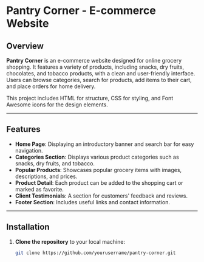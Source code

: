# Pantry Corner - E-commerce Website

## Overview

**Pantry Corner** is an e-commerce website designed for online grocery shopping. It features a variety of products, including snacks, dry fruits, chocolates, and tobacco products, with a clean and user-friendly interface. Users can browse categories, search for products, add items to their cart, and place orders for home delivery.

This project includes HTML for structure, CSS for styling, and Font Awesome icons for the design elements.

---

## Features

- **Home Page**: Displaying an introductory banner and search bar for easy navigation.
- **Categories Section**: Displays various product categories such as snacks, dry fruits, and tobacco.
- **Popular Products**: Showcases popular grocery items with images, descriptions, and prices.
- **Product Detail**: Each product can be added to the shopping cart or marked as favorite.
- **Client Testimonials**: A section for customers' feedback and reviews.
- **Footer Section**: Includes useful links and contact information.

---

## Installation

1. **Clone the repository** to your local machine:
   ```bash
   git clone https://github.com/yourusername/pantry-corner.git

